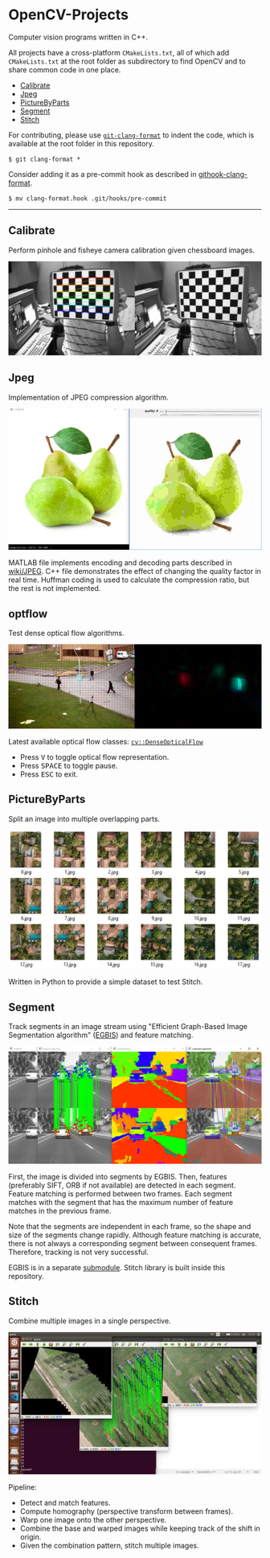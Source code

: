 # OpenCV-Projects

Computer vision programs written in C++.

All projects have a cross-platform `CMakeLists.txt`, all of which add `CMakeLists.txt` at the root folder as subdirectory to find OpenCV and to share common code in one place.

- [Calibrate](#Calibrate)
- [Jpeg](#Jpeg)
- [PictureByParts](#PictureByParts)
- [Segment](#Segment)
- [Stitch](#Stitch)

For contributing, please use [`git-clang-format`](https://reviews.llvm.org/source/llvm-github/browse/main/clang/tools/clang-format/git-clang-format) to indent the code, which is available at the root folder in this repository.

    $ git clang-format *

Consider adding it as a pre-commit hook as described in [githook-clang-format](https://github.com/andrewseidl/githook-clang-format).

    $ mv clang-format.hook .git/hooks/pre-commit

---

## Calibrate

Perform pinhole and fisheye camera calibration given chessboard images.

<kbd><img src="fig/Calibrate.jpg"/></kbd>

## Jpeg

Implementation of JPEG compression algorithm.

<kbd><img src="fig/Jpeg.jpg"/></kbd>

MATLAB file implements encoding and decoding parts described in [wiki/JPEG](https://en.wikipedia.org/wiki/JPEG#JPEG_codec_example).
C++ file demonstrates the effect of changing the quality factor in real time.
Huffman coding is used to calculate the compression ratio, but the rest is not implemented.

## optflow

Test dense optical flow algorithms.

<kbd><img src="fig/optflow.jpg"/></kbd>

Latest available optical flow classes: [`cv::DenseOpticalFlow`](https://docs.opencv.org/master/df/dde/classcv_1_1DenseOpticalFlow.html)

- Press <kbd>V</kbd> to toggle optical flow representation.
- Press <kbd>SPACE</kbd> to toggle pause.
- Press <kbd>ESC</kbd> to exit.

## PictureByParts

Split an image into multiple overlapping parts.

<kbd><img src="fig/PictureByParts.jpg"/></kbd>

Written in Python to provide a simple dataset to test Stitch.

## Segment

Track segments in an image stream using "Efficient Graph-Based Image Segmentation algorithm" ([EGBIS](http://cs.brown.edu/people/pfelzens/segment/)) and feature matching.

<kbd><img src="fig/Segment.jpg"/></kbd>

First, the image is divided into segments by EGBIS.
Then, features (preferably SIFT, ORB if not available) are detected in each segment.
Feature matching is performed between two frames.
Each segment matches with the segment that has the maximum number of feature matches in the previous frame.

Note that the segments are independent in each frame, so the shape and size of the segments change rapidly.
Although feature matching is accurate, there is not always a corresponding segment between consequent frames.
Therefore, tracking is not very successful.

EGBIS is in a separate [submodule](https://github.com/burak-yildizoz/opencv-wrapper-egbis).
Stitch library is built inside this repository.

## Stitch

Combine multiple images in a single perspective.

<kbd><img src="fig/Stitch.jpg"/></kbd>

Pipeline:
- Detect and match features.
- Compute homography (perspective transform between frames).
- Warp one image onto the other perspective.
- Combine the base and warped images while keeping track of the shift in origin.
- Given the combination pattern, stitch multiple images.
